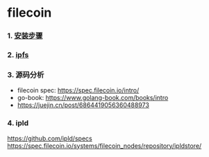 # filecoin

### 1. [安装步骤](install.md)

### 2. [ipfs](ipfs.md)

### 3. 源码分析

- filecoin spec: https://spec.filecoin.io/intro/
- go-book: https://www.golang-book.com/books/intro
- https://juejin.cn/post/6864419056360488973

### 4. ipld

https://github.com/ipld/specs  
https://spec.filecoin.io/systems/filecoin_nodes/repository/ipldstore/
